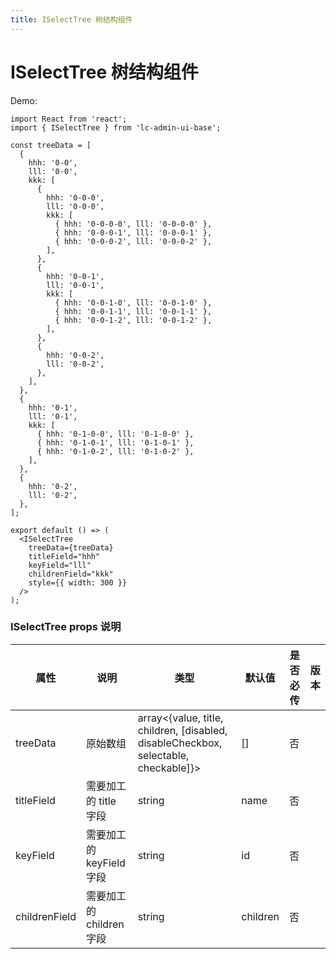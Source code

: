 ```yaml
---
title: ISelectTree 树结构组件
---
```


# ISelectTree 树结构组件

Demo:

```tsx
import React from 'react';
import { ISelectTree } from 'lc-admin-ui-base';

const treeData = [
  {
    hhh: '0-0',
    lll: '0-0',
    kkk: [
      {
        hhh: '0-0-0',
        lll: '0-0-0',
        kkk: [
          { hhh: '0-0-0-0', lll: '0-0-0-0' },
          { hhh: '0-0-0-1', lll: '0-0-0-1' },
          { hhh: '0-0-0-2', lll: '0-0-0-2' },
        ],
      },
      {
        hhh: '0-0-1',
        lll: '0-0-1',
        kkk: [
          { hhh: '0-0-1-0', lll: '0-0-1-0' },
          { hhh: '0-0-1-1', lll: '0-0-1-1' },
          { hhh: '0-0-1-2', lll: '0-0-1-2' },
        ],
      },
      {
        hhh: '0-0-2',
        lll: '0-0-2',
      },
    ],
  },
  {
    hhh: '0-1',
    lll: '0-1',
    kkk: [
      { hhh: '0-1-0-0', lll: '0-1-0-0' },
      { hhh: '0-1-0-1', lll: '0-1-0-1' },
      { hhh: '0-1-0-2', lll: '0-1-0-2' },
    ],
  },
  {
    hhh: '0-2',
    lll: '0-2',
  },
];

export default () => (
  <ISelectTree
    treeData={treeData}
    titleField="hhh"
    keyField="lll"
    childrenField="kkk"
    style={{ width: 300 }}
  />
);
```

### ISelectTree props 说明

| 属性          | 说明                     | 类型                                                                                | 默认值   | 是否必传 | 版本 |
| ------------- | ------------------------ | ----------------------------------------------------------------------------------- | -------- | -------- | ---- |
| treeData      | 原始数组                 | array<{value, title, children, [disabled, disableCheckbox, selectable, checkable]}> | []       | 否       |      |
| titleField    | 需要加工的 title 字段    | string                                                                              | name     | 否       |      |
| keyField      | 需要加工的 keyField 字段 | string                                                                              | id       | 否       |      |
| childrenField | 需要加工的 children 字段 | string                                                                              | children | 否       |      |
